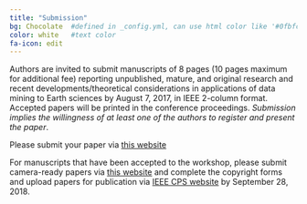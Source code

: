 ```yaml
---
title: "Submission"
bg: Chocolate  #defined in _config.yml, can use html color like '#0fbfcf'
color: white   #text color
fa-icon: edit
---
```



Authors are invited to submit manuscripts of 8 pages (10 pages maximum for additional fee) reporting unpublished, mature, and original research and recent developments/theoretical considerations in applications of data mining to Earth sciences by August 7, 2017, in IEEE 2-column format. Accepted papers will be printed in the conference proceedings. _Submission implies the willingness of at least one of the authors to register and present the paper_.

Please submit your paper via [this website](https://goo.gl/QFuaQQ)

For manuscripts that have been accepted to the workshop, please submit camera-ready papers via <a href="https://goo.gl/QFuaQQ">this website</a> and complete the copyright forms and upload papers for publication via <a href="https://ieeecps.org/#!/auth/login?ak=1&pid=6qZsj8IdsZR9zubI2Im6cT">IEEE CPS website</a> by September 28, 2018.
